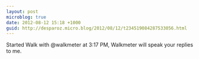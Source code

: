 ```yaml
---
layout: post
microblog: true
date: 2012-08-12 15:18 +1000
guid: http://desparoz.micro.blog/2012/08/12/t234519084287533056.html
---
```

Started Walk with @walkmeter at 3:17 PM, Walkmeter will speak your replies to me.
